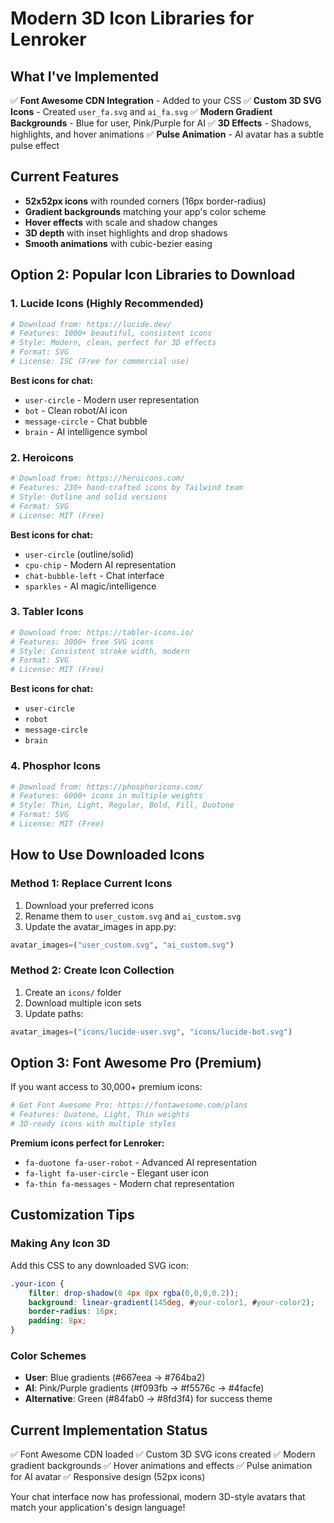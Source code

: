 # Modern 3D Icon Libraries for Lenroker

## What I've Implemented

✅ **Font Awesome CDN Integration** - Added to your CSS
✅ **Custom 3D SVG Icons** - Created `user_fa.svg` and `ai_fa.svg`
✅ **Modern Gradient Backgrounds** - Blue for user, Pink/Purple for AI
✅ **3D Effects** - Shadows, highlights, and hover animations
✅ **Pulse Animation** - AI avatar has a subtle pulse effect

## Current Features

- **52x52px icons** with rounded corners (16px border-radius)
- **Gradient backgrounds** matching your app's color scheme
- **Hover effects** with scale and shadow changes
- **3D depth** with inset highlights and drop shadows
- **Smooth animations** with cubic-bezier easing

## Option 2: Popular Icon Libraries to Download

### 1. **Lucide Icons** (Highly Recommended)
```bash
# Download from: https://lucide.dev/
# Features: 1000+ beautiful, consistent icons
# Style: Modern, clean, perfect for 3D effects
# Format: SVG
# License: ISC (Free for commercial use)
```

**Best icons for chat:**
- `user-circle` - Modern user representation
- `bot` - Clean robot/AI icon
- `message-circle` - Chat bubble
- `brain` - AI intelligence symbol

### 2. **Heroicons**
```bash
# Download from: https://heroicons.com/
# Features: 230+ hand-crafted icons by Tailwind team
# Style: Outline and solid versions
# Format: SVG
# License: MIT (Free)
```

**Best icons for chat:**
- `user-circle` (outline/solid)
- `cpu-chip` - Modern AI representation
- `chat-bubble-left` - Chat interface
- `sparkles` - AI magic/intelligence

### 3. **Tabler Icons**
```bash
# Download from: https://tabler-icons.io/
# Features: 3000+ free SVG icons
# Style: Consistent stroke width, modern
# Format: SVG
# License: MIT (Free)
```

**Best icons for chat:**
- `user-circle`
- `robot`
- `message-circle`
- `brain`

### 4. **Phosphor Icons**
```bash
# Download from: https://phosphoricons.com/
# Features: 6000+ icons in multiple weights
# Style: Thin, Light, Regular, Bold, Fill, Duotone
# Format: SVG
# License: MIT (Free)
```

## How to Use Downloaded Icons

### Method 1: Replace Current Icons
1. Download your preferred icons
2. Rename them to `user_custom.svg` and `ai_custom.svg`
3. Update the avatar_images in app.py:
```python
avatar_images=("user_custom.svg", "ai_custom.svg")
```

### Method 2: Create Icon Collection
1. Create an `icons/` folder
2. Download multiple icon sets
3. Update paths:
```python
avatar_images=("icons/lucide-user.svg", "icons/lucide-bot.svg")
```

## Option 3: Font Awesome Pro (Premium)

If you want access to 30,000+ premium icons:

```bash
# Get Font Awesome Pro: https://fontawesome.com/plans
# Features: Duotone, Light, Thin weights
# 3D-ready icons with multiple styles
```

**Premium icons perfect for Lenroker:**
- `fa-duotone fa-user-robot` - Advanced AI representation
- `fa-light fa-user-circle` - Elegant user icon
- `fa-thin fa-messages` - Modern chat representation

## Customization Tips

### Making Any Icon 3D
Add this CSS to any downloaded SVG icon:

```css
.your-icon {
    filter: drop-shadow(0 4px 8px rgba(0,0,0,0.2));
    background: linear-gradient(145deg, #your-color1, #your-color2);
    border-radius: 16px;
    padding: 8px;
}
```

### Color Schemes
- **User**: Blue gradients (#667eea → #764ba2)
- **AI**: Pink/Purple gradients (#f093fb → #f5576c → #4facfe)
- **Alternative**: Green (#84fab0 → #8fd3f4) for success theme

## Current Implementation Status

✅ Font Awesome CDN loaded
✅ Custom 3D SVG icons created
✅ Modern gradient backgrounds
✅ Hover animations and effects
✅ Pulse animation for AI avatar
✅ Responsive design (52px icons)

Your chat interface now has professional, modern 3D-style avatars that match your application's design language!